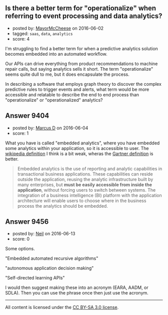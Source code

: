 ## Is there a better term for "operationalize" when referring to event processing and data analytics?

- posted by: [MayorMcCheese](https://stackexchange.com/users/5528260/mayormccheese) on 2016-06-02
- tagged: `saas`, `data`, `analytics`
- score: 4

<p>I'm struggling to find a better term for when a predictive analytics solution becomes embedded into an automated workflow. </p>

<p>Our APIs can drive everything from product recommendations to machine repair calls, but saying analytics sells it short. The term "operationalize" seems quite dull to me, but it does encapsulate the process.</p>

<p>In describing a software that employs graph theory to discover the complex predictive rules to trigger events and alerts, what term  would be more accessible and relatable to describe the end to end process than "operationalize" or "operationalized" analytics? </p>



## Answer 9404

- posted by: [Marcus D](https://stackexchange.com/users/258531/marcus-d) on 2016-06-04
- score: 1

<p>What you have is called "embedded analytics", where you have embedded some analytics within your application, so it is accessible to user. The <a href="https://en.wikipedia.org/wiki/Embedded_analytics" rel="nofollow">wikipedia definition</a> I think is a bit weak, wheras the <a href="http://www.gartner.com/it-glossary/embedded-analytics/" rel="nofollow">Gartner definition</a> is better.</p>

<blockquote>
  <p>Embedded analytics is the use of reporting and analytic capabilities
  in transactional business applications. These capabilities can reside
  outside the application, reusing the analytic infrastructure built by
  many enterprises, but <strong>must be easily accessible from inside the
  application</strong>, without forcing users to switch between systems. The
  integration of a business intelligence (BI) platform with the
  application architecture will enable users to choose where in the
  business process the analytics should be embedded.</p>
</blockquote>



## Answer 9456

- posted by: [Neil](https://stackexchange.com/users/2711480/neil) on 2016-06-13
- score: 0

<p>Some options.</p>

<p>"Embedded automated recursive algorithms"</p>

<p>"autonomous application decision making"</p>

<p>"Self-directed learning APIs"</p>

<p>I would then suggest making these into an acronym (EARA, AADM, or SDLA). Then you can use the phrase once then just use the acronym.</p>




---

All content is licensed under the [CC BY-SA 3.0 license](https://creativecommons.org/licenses/by-sa/3.0/).
